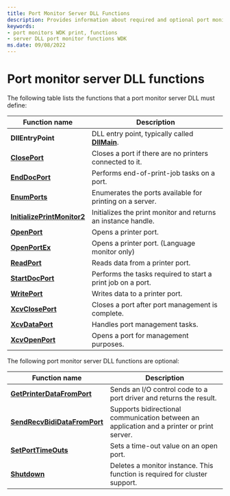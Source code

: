 ```yaml
---
title: Port Monitor Server DLL Functions
description: Provides information about required and optional port monitor server DLL functions.
keywords:
- port monitors WDK print, functions
- server DLL port monitor functions WDK
ms.date: 09/08/2022
---
```


# Port monitor server DLL functions

The following table lists the functions that a port monitor server DLL must define:

| Function name | Description |
|--|--|
| **DllEntryPoint** | DLL entry point, typically called [**DllMain**](/windows/win32/dlls/dllmain). |
| [**ClosePort**](/windows-hardware/drivers/ddi/winsplp/nf-winsplp-closeport) | Closes a port if there are no printers connected to it. |
| [**EndDocPort**](/previous-versions/ff548742(v=vs.85)) | Performs end-of-print-job tasks on a port. |
| [**EnumPorts**](/previous-versions/ff548754(v=vs.85)) | Enumerates the ports available for printing on a server. |
| [**InitializePrintMonitor2**](/windows-hardware/drivers/ddi/winsplp/nf-winsplp-initializeprintmonitor2) | Initializes the print monitor and returns an instance handle. |
| [**OpenPort**](/windows-hardware/drivers/ddi/winsplp/nf-winsplp-openport) | Opens a printer port. |
| [**OpenPortEx**](/previous-versions/ff559596(v=vs.85)) | Opens a printer port. (Language monitor only) |
| [**ReadPort**](/windows-hardware/drivers/ddi/winsplp/nf-winsplp-readport) | Reads data from a printer port. |
| [**StartDocPort**](/previous-versions/ff562710(v=vs.85)) | Performs the tasks required to start a print job on a port. |
| [**WritePort**](/windows-hardware/drivers/ddi/winsplp/nf-winsplp-writeport) | Writes data to a printer port. |
| [**XcvClosePort**](/windows-hardware/drivers/ddi/winsplp/nf-winsplp-xcvcloseport) | Closes a port after port management is complete. |
| [**XcvDataPort**](/windows-hardware/drivers/ddi/winsplp/nf-winsplp-xcvdataport) | Handles port management tasks. |
| [**XcvOpenPort**](/windows-hardware/drivers/ddi/winsplp/nf-winsplp-xcvopenport) | Opens a port for management purposes. |

The following port monitor server DLL functions are optional:

| Function name | Description |
|--|--|
| [**GetPrinterDataFromPort**](/previous-versions/ff550506(v=vs.85)) | Sends an I/O control code to a port driver and returns the result. |
| [**SendRecvBidiDataFromPort**](/previous-versions/ff562071(v=vs.85)) | Supports bidirectional communication between an application and a printer or print server. |
| [**SetPortTimeOuts**](/previous-versions/ff562630(v=vs.85)) | Sets a time-out value on an open port. |
| [**Shutdown**](/previous-versions/ff562646(v=vs.85)) | Deletes a monitor instance. This function is required for cluster support. |
